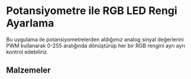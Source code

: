 <h1>Potansiyometre ile RGB LED Rengi Ayarlama</h1>

<p>Bu uygulama ile potansiyometrelerden aldığımız analog sinyal değerlerini PWM kullanarak 0-255 aralığında dönüştürüp her bir RGB rengini 
ayrı ayrı kontrol edebiliriz.</p>
<h2>Malzemeler</h2>
